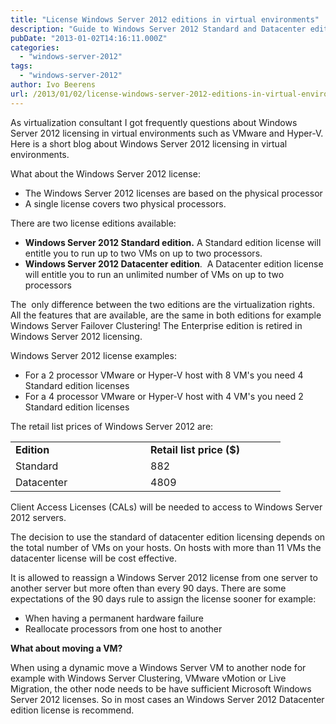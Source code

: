 ```yaml
---
title: "License Windows Server 2012 editions in virtual environments"
description: "Guide to Windows Server 2012 Standard and Datacenter edition licensing for virtual machines."
pubDate: "2013-01-02T14:16:11.000Z"
categories: 
  - "windows-server-2012"
tags: 
  - "windows-server-2012"
author: Ivo Beerens
url: /2013/01/02/license-windows-server-2012-editions-in-virtual-environments/
---
```


As virtualization consultant I got frequently questions about Windows Server 2012 licensing in virtual environments such as VMware and Hyper-V. Here is a short blog about Windows Server 2012 licensing in virtual environments.

What about the Windows Server 2012 license:

- The Windows Server 2012 licenses are based on the physical processor
- A single license covers two physical processors.

There are two license editions available:

- **Windows Server 2012 Standard edition.** A Standard edition license will entitle you to run up to two VMs on up to two processors.
- **Windows Server 2012 Datacenter edition**.  A Datacenter edition license will entitle you to run an unlimited number of VMs on up to two processors

The  only difference between the two editions are the virtualization rights.  All the features that are available, are the same in both editions for example Windows Server Failover Clustering! The Enterprise edition is retired in Windows Server 2012 licensing.

Windows Server 2012 license examples:

- For a 2 processor VMware or Hyper-V host with 8 VM's you need 4 Standard edition licenses
- For a 4 processor VMware or Hyper-V host with 4 VM's you need 2 Standard edition licenses

The retail list prices of Windows Server 2012 are:

<table border="0" cellspacing="0" cellpadding="2" width="400"><tbody><tr><td valign="top" width="200"><strong>Edition</strong></td><td valign="top" width="200"><strong>Retail list price ($)</strong></td></tr><tr><td valign="top" width="200">Standard</td><td valign="top" width="200">882</td></tr><tr><td valign="top" width="200">Datacenter</td><td valign="top" width="200">4809</td></tr></tbody></table>

Client Access Licenses (CALs) will be needed to access to Windows Server 2012 servers.

The decision to use the standard of datacenter edition licensing depends on the total number of VMs on your hosts. On hosts with more than 11 VMs the datacenter license will be cost effective.

It is allowed to reassign a Windows Server 2012 license from one server to another server but more often than every 90 days. There are some expectations of the 90 days rule to assign the license sooner for example:

- When having a permanent hardware failure
- Reallocate processors from one host to another

**What about moving a VM?**

When using a dynamic move a Windows Server VM to another node for example with Windows Server Clustering, VMware vMotion or Live Migration, the other node needs to be have sufficient Microsoft Windows Server 2012 licenses. So in most cases an Windows Server 2012 Datacenter edition license is recommend.